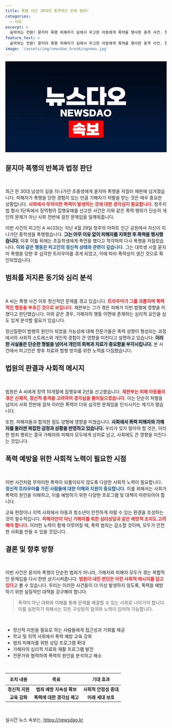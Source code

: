 ```yaml
---
title: 폭행 사건 30대의 충격적인 반복 범죄!
categories:
  - 사회
excerpt: >
  숨막히는 전환! 묻지마 폭행 피해자가 길에서 무고한 아동에게 폭력을 행사한 충격 사건. 청주지법, 집행유예 결정의 배경은 무엇인지, 본 기사를 통해 밝혀집니다! 클릭하고 진실을 확인하세요!
feature_text: >
  숨막히는 전환! 묻지마 폭행 피해자가 길에서 무고한 아동에게 폭력을 행사한 충격 사건. 청주지법, 집행유예 결정의 배경은 무엇인지, 본 기사를 통해 밝혀집니다! 클릭하고 진실을 확인하세요!
image: '/assets/img/newsdao_breakingnews.jpg'
---
```


<p><img src="/assets/img/newsdao_breakingnews.jpg" alt="cryptoinkorea 속보" /></p>

<h2 data-ke-size="size26">묻지마 폭행의 반복과 법정 판단</h2>

<p data-ke-size="size16">&nbsp;</p>

<p>최근 한 30대 남성이 길을 지나가던 초중생에게 묻지마 폭행을 저질러 재판에 넘겨졌습니다. 피해자가 폭행을 당한 경험이 있는 만큼 가해자가 처벌을 받는 것은 매우 중요한 상황입니다. <b><span style="color: #ee2323;">사회에서 무의미한 폭력이 발생하는 것에 대한 경각심이 필요합니다.</span></b> 청주지법 형사 1단독에서 징역형의 집행유예를 선고한 사건은 이와 같은 폭력 행위가 단순히 개인의 문제가 아닌 사회 전반에 걸친 문제임을 일깨워줍니다.</p>

<p>이번 사건의 피고인 A 씨(33)는 지난 4월 29일 청주의 아파트 인근 공원에서 자신이 지나가던 중학생을 폭행했습니다. <b><span style="background-color: #21538527;">그는 아무 이유 없이 피해자를 지목한 후 폭력을 행사했습니다.</span></b> 이후 이틀 뒤에는 초등학생에게 폭언을 했다고 착각하여 다시 폭행을 저질렀습니다. <b><span style="color: #1a5490;">이와 같은 행동은 피고인의 정신적 상태와 관련이 깊습니다.</span></b> 그는 대학생 시절 묻지마 폭행을 당한 후 심각한 트라우마를 겪게 되었고, 이에 따라 폭력성이 생긴 것으로 확인되었습니다.</p>

<h2 data-ke-size="size26">범죄를 저지른 동기와 심리 분석</h2>

<p data-ke-size="size16">&nbsp;</p>

<p>A 씨는 폭행 사건 이후 정신적인 문제를 겪고 있습니다. <b><span style="color: #ee2323;">트라우마가 그를 괴롭히며 폭력적인 행동을 부추긴 것으로 보입니다.</span></b> 재판부는 그가 겪은 피해가 이번 범행에 영향을 미쳤다고 판단했습니다. 이와 같은 경우, 가해자의 행동 이면에 존재하는 심리적 요인을 심도 있게 분석할 필요가 있습니다.</p>

<p>정신질환이 범행의 원인이 되었을 가능성에 대해 전문가들은 폭력 성향이 형성되는 과정에서의 사회적 스트레스와 개인적 경험이 큰 영향을 미친다고 설명하고 있습니다. <b><span style="background-color: #21538527;">이러한 사실들은 단순한 형벌을 넘어서 개인의 회복과 치료가 중요함을 부각시킵니다.</span></b> 본 사건에서 피고인은 향후 치료와 범행 방지를 위한 노력을 다짐했습니다.</p>

<h2 data-ke-size="size26">법원의 판결과 사회적 메시지</h2>

<p data-ke-size="size16">&nbsp;</p>

<p>법원은 A 씨에게 징역 10개월에 집행유예 2년을 선고했습니다. <b><span style="color: #ee2323;">재판부는 피해 아동들이 겪은 신체적, 정신적 충격을 고려하여 경각심을 불러일으켰습니다.</span></b> 이는 단순히 처벌을 넘어서 사회 전반에 걸쳐 이러한 폭력이 더욱 심각한 문제임을 인식시키는 계기가 됐습니다.</p>

<p>또한, 피해자들과 합의한 점도 양형에 영향을 미쳤습니다. <b><span style="background-color: #21538527;">사회에서 폭력 피해자와 가해자를 둘러싼 복잡한 감정과 상황을 반영하고 있습니다.</span></b> 우리가 잊지 말아야 할 것은, 이러한 범죄 행위는 결국 가해자와 피해자 모두에게 상처로 남고, 사회에도 큰 영향을 미친다는 것입니다.</p>

<h2 data-ke-size="size26">폭력 예방을 위한 사회적 노력이 필요한 시점</h2>

<p data-ke-size="size16">&nbsp;</p>

<p>이번 사건처럼 무의미한 폭력이 되풀이되지 않도록 다양한 사회적 노력이 필요합니다. <b><span style="color: #1a5490;">정신적 트라우마를 가진 사람들에 대한 이해와 지원이 중요합니다.</span></b> 이를 위해서는 사회가 폭력의 원인을 이해하고, 이를 예방하기 위한 다양한 프로그램 및 대책이 마련되어야 합니다.</p>

<p>교육 현장이나 지역 사회에서 아동과 청소년이 안전하게 자랄 수 있는 환경을 조성하는 것이 필수적입니다. <b><span style="color: #ee2323;">피해자만이 아닌 가해자를 위한 심리상담과 같은 예방적 조치도 고려해야 합니다.</span></b> 이러한 노력이 함께 이루어질 때, 폭력 범죄는 감소할 것이며, 모두가 안전한 사회를 만들 수 있을 것입니다.</p>

<h2 data-ke-size="size26">결론 및 향후 방향</h2>

<p data-ke-size="size16">&nbsp;</p>

<p>이번 사건은 묻지마 폭행이 단순한 범죄가 아니라, 가해자와 피해자 모두가 겪는 복합적인 문제임을 다시 한번 상기시켜줍니다. <b><span style="color: #ee2323;">법원이 내린 판단은 이런 사회적 메시지를 담고 있다</span></b>고 볼 수 있습니다. 우리는 이러한 사건들이 더 이상 발생하지 않도록, 폭력을 예방하기 위한 실질적인 대책을 강구해야 합니다.</p>

<blockquote>
<p data-ke-size="size16">폭력이 아닌 대화와 이해를 통해 문제를 해결할 수 있는 사회로 나아가야 합니다. 이를 실현하기 위해서는 모든 구성원의 참여와 노력이 있어야 가능합니다.</p>
</blockquote>

<p data-ke-size="size16">&nbsp;</p>

<ul>
<li>정신적 지원을 필요로 하는 사람들에게 접근성과 기회를 제공</li>
<li>학교 및 지역 사회에서 폭력 예방 교육 강화</li>
<li>범죄 피해자를 위한 상담 프로그램 확대</li>
<li>가해자의 심리적 치료와 재활 프로그램 발전</li>
<li>전문가와 협력하여 폭력의 원인을 분석하고 해소</li>
</ul>

<p data-ke-size="size16">&nbsp;</p>

<table style="width: 100%; border-collapse: collapse;">
<thead>
<tr>
<th style="text-align: center; height: 29px;"><b>조치 내용</b></th>
<th style="text-align: center; height: 29px;"><b>목표</b></th>
<th style="text-align: center; height: 29px;"><b>기대 효과</b></th>
</tr>
</thead>
<tbody>
<tr>
<td style="text-align: center; height: 17px;"><b>정신적 지원</b></td>
<td style="text-align: center; height: 17px;"><b>범죄 예방 지속성 확보</b></td>
<td style="text-align: center; height: 17px;"><b>사회적 안정성 증대</b></td>
</tr>
<tr>
<td style="text-align: center; height: 17px;"><b>교육 강화</b></td>
<td style="text-align: center; height: 17px;"><b>폭력에 대한 경각심 제고</b></td>
<td style="text-align: center; height: 17px;"><b>미래 세대 보호</b></td>
</tr>
</tbody>
</table>

<p data-ke-size="size16">&nbsp;</p>
실시간 뉴스 속보는, <a href="https://newsdao.kr" rel="dofollow">https://newsdao.kr</a>


